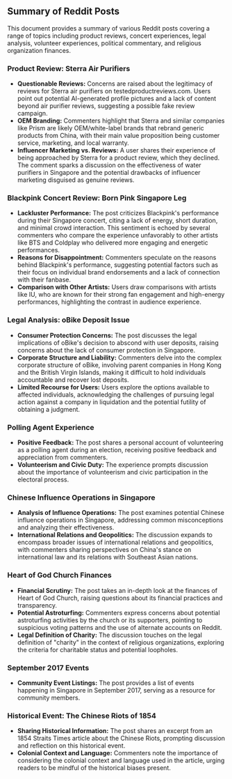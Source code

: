 ## Summary of Reddit Posts

This document provides a summary of various Reddit posts covering a range of topics including product reviews, concert experiences, legal analysis, volunteer experiences, political commentary, and religious organization finances.

### Product Review: Sterra Air Purifiers

*   **Questionable Reviews:** Concerns are raised about the legitimacy of reviews for Sterra air purifiers on testedproductreviews.com. Users point out potential AI-generated profile pictures and a lack of content beyond air purifier reviews, suggesting a possible fake review campaign.
*   **OEM Branding:** Commenters highlight that Sterra and similar companies like Prism are likely OEM/white-label brands that rebrand generic products from China, with their main value proposition being customer service, marketing, and local warranty.
*   **Influencer Marketing vs. Reviews:**  A user shares their experience of being approached by Sterra for a product review, which they declined. The comment sparks a discussion on the effectiveness of water purifiers in Singapore and the potential drawbacks of influencer marketing disguised as genuine reviews.

### Blackpink Concert Review: Born Pink Singapore Leg

*   **Lackluster Performance:** The post criticizes Blackpink's performance during their Singapore concert, citing a lack of energy, short duration, and minimal crowd interaction.  This sentiment is echoed by several commenters who compare the experience unfavorably to other artists like BTS and Coldplay who delivered more engaging and energetic performances.
*   **Reasons for Disappointment:** Commenters speculate on the reasons behind Blackpink's performance, suggesting potential factors such as their focus on individual brand endorsements and a lack of connection with their fanbase. 
*   **Comparison with Other Artists:**  Users draw comparisons with artists like IU, who are known for their strong fan engagement and high-energy performances, highlighting the contrast in audience experience.

### Legal Analysis: oBike Deposit Issue

*   **Consumer Protection Concerns:** The post discusses the legal implications of oBike's decision to abscond with user deposits, raising concerns about the lack of consumer protection in Singapore.
*   **Corporate Structure and Liability:** Commenters delve into the complex corporate structure of oBike, involving parent companies in Hong Kong and the British Virgin Islands, making it difficult to hold individuals accountable and recover lost deposits.
* **Limited Recourse for Users:**  Users explore the options available to affected individuals, acknowledging the challenges of pursuing legal action against a company in liquidation and the potential futility of obtaining a judgment.

### Polling Agent Experience

*   **Positive Feedback:** The post shares a personal account of volunteering as a polling agent during an election, receiving positive feedback and appreciation from commenters.
*   **Volunteerism and Civic Duty:** The experience prompts discussion about the importance of volunteerism and civic participation in the electoral process.

### Chinese Influence Operations in Singapore

*   **Analysis of Influence Operations:** The post examines potential Chinese influence operations in Singapore, addressing common misconceptions and analyzing their effectiveness.
*   **International Relations and Geopolitics:** The discussion expands to encompass broader issues of international relations and geopolitics, with commenters sharing perspectives on China's stance on international law and its relations with Southeast Asian nations.

### Heart of God Church Finances

*   **Financial Scrutiny:** The post takes an in-depth look at the finances of Heart of God Church, raising questions about its financial practices and transparency. 
*   **Potential Astroturfing:**  Commenters express concerns about potential astroturfing activities by the church or its supporters, pointing to suspicious voting patterns and the use of alternate accounts on Reddit.
*   **Legal Definition of Charity:**  The discussion touches on the legal definition of "charity" in the context of religious organizations, exploring the criteria for charitable status and potential loopholes. 

### September 2017 Events

*   **Community Event Listings:** The post provides a list of events happening in Singapore in September 2017, serving as a resource for community members.

### Historical Event: The Chinese Riots of 1854

*   **Sharing Historical Information:** The post shares an excerpt from an 1854 Straits Times article about the Chinese Riots, prompting discussion and reflection on this historical event.
*   **Colonial Context and Language:** Commenters note the importance of considering the colonial context and language used in the article, urging readers to be mindful of the historical biases present. 
